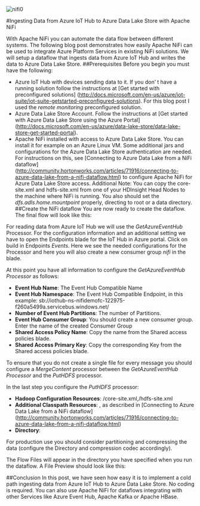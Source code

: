 ![nifi0](/images/nifi0.png)

#Ingesting Data from Azure IoT Hub to Azure Data Lake Store with Apache NiFi

With Apache NiFi you can automate the data flow between different systems. The following blog post demonstrates how easily Apache NiFi can be used to integrate Azure Platform Services in existing NiFi solutions. We will setup a dataflow that ingests data from Azure IoT Hub and writes the data to Azure Data Lake Store.
##Prerequisites
Before you begin you must have the following:
* Azure IoT Hub with devices sending data to it. If you don’ t have a running solution follow the instructions at [Get started with preconfigured solutions] (http://docs.microsoft.com/en-us/azure/iot-suite/iot-suite-getstarted-preconfigured-solutions). For this blog post I used the *remote monitoring* preconfigured solution.
* Azure Data Lake Store Account. Follow the instructions at [Get started with Azure Data Lake Store using the Azure Portal] (http://docs.microsoft.com/en-us/azure/data-lake-store/data-lake-store-get-started-portal).
* Apache NiFi installed with access to Azure Data Lake Store. You can install it for example on an Azure Linux VM. Some additional jars and configurations for the Azure Data Lake Store authentication are needed. For instructions on this, see [Connecting to Azure Data Lake from a NiFi dataflow] (http://community.hortonworks.com/articles/71916/connecting-to-azure-data-lake-from-a-nifi-dataflow.html) to configure Apache NiFi for Azure Data Lake Store access. Additional Note: You can copy the core-site.xml and hdfs-site.xml from one of your HDInsight Head Nodes to the machine where NiFi is running. You also should set the *dfs.adls.home.mountpoint* properly, directing to root or a data directory.
##Create the NiFi dataflow
You are now ready to create the dataflow. The final flow will look like this:


For reading data from Azure IoT Hub we will use the *GetAzureEventHub* Processor. For the configuration information and an additional setting we have to open the Endpoints blade for the IoT Hub in Azure portal. Click on build in Endpoints *Events*. Here we see the needed configurations for the Processor and here you will also create a new consumer group *nifi* in the blade.


At this point you have all information to configure the *GetAzureEventHub Processor* as follows:

* **Event Hub Name**: The Event Hub Compatible Name
* **Event Hub Namespace**: The Event Hub Compatible Endpoint, in this example: sb://iothub-ns-nifidemofc-122975-f260a5499a.servicebus.windows.net/
* **Number of Event Hub Partitions**: The number of Partitions.
* **Event Hub Consumer Group**: You should create a new consumer group. Enter the name of the created Consumer Group
* **Shared Access Policy Name**: Copy the name from the Shared access policies blade.
* **Shared Access Primary Key**: Copy the corresponding Key from the Shared access policies blade.

To ensure that you do not create a single file for every message you should configure a *MergeContent* processor between the *GetAzureEventHub Processor* and the *PutHDFS* processor.

In the last step you configure the *PutHDFS* processor:

* **Hadoop Configuration Resources**: <path>/core-site.xml,<path>/hdfs-site.xml
* **Additional Classpath Resources**: <path to additional resources>, as described in [Connecting to Azure Data Lake from a NiFi dataflow] (http://community.hortonworks.com/articles/71916/connecting-to-azure-data-lake-from-a-nifi-dataflow.html)
* **Directory**: <target dir>

For production use you should consider partitioning and compressing the data (configure the Directory and compression codec accordingly).

The Flow Files will appear in the directory you have specified when you run the dataflow. A File Preview should look like this:


##Conclusion
In this post, we have seen how easy it is to implement a cold path ingesting data from Azure IoT Hub to Azure Data Lake Store. No coding is required. You can also use Apache NiFi for dataflows integrating with other Services like Azure Event Hub, Apache Kafka or Apache HBase. 

